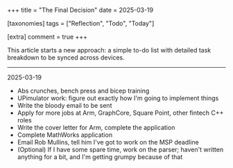 +++
title = "The Final Decision"
date = 2025-03-19

[taxonomies]
tags = ["Reflection", "Todo", "Today"]

[extra]
comment = true
+++

This article starts a new approach: a simple to-do list with detailed task breakdown
to be synced across devices.

---

2025-03-19

- Abs crunches, bench press and bicep training
- UPimulator work: figure out exactly how I'm going to implement things
- Write the bloody email to be sent
- Apply for more jobs at Arm, GraphCore, Square Point, other fintech C++ roles
- Write the cover letter for Arm, complete the application
- Complete MathWorks application
- Email Rob Mullins, tell him I've got to work on the MSP deadline
- (Optional) If I have some spare time, work on the parser; haven't written
    anything for a bit, and I'm getting grumpy because of that
